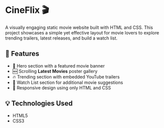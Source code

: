 # CineFlix 🎬

A visually engaging static movie website built with HTML and CSS. This project showcases a simple yet effective layout for movie lovers to explore trending trailers, latest releases, and build a watch list.

## 🚀 Features

- 🎥 Hero section with a featured movie banner
- 🆕 Scrolling **Latest Movies** poster gallery
- 🔥 Trending section with embedded YouTube trailers
- 📝 Watch List section for additional movie suggestions
- 📱 Responsive design using only HTML and CSS

## 💡 Technologies Used

- HTML5
- CSS3



